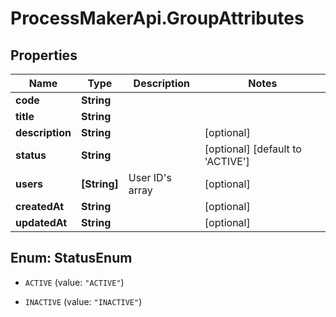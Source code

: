 # ProcessMakerApi.GroupAttributes

## Properties
Name | Type | Description | Notes
------------ | ------------- | ------------- | -------------
**code** | **String** |  | 
**title** | **String** |  | 
**description** | **String** |  | [optional] 
**status** | **String** |  | [optional] [default to &#39;ACTIVE&#39;]
**users** | **[String]** | User ID&#39;s array | [optional] 
**createdAt** | **String** |  | [optional] 
**updatedAt** | **String** |  | [optional] 


<a name="StatusEnum"></a>
## Enum: StatusEnum


* `ACTIVE` (value: `"ACTIVE"`)

* `INACTIVE` (value: `"INACTIVE"`)




